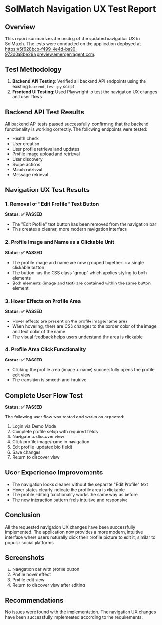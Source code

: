 # SolMatch Navigation UX Test Report

## Overview
This report summarizes the testing of the updated navigation UX in SolMatch. The tests were conducted on the application deployed at https://5f628bdb-f499-4e4d-ba90-973d0a8be29a.preview.emergentagent.com.

## Test Methodology
1. **Backend API Testing**: Verified all backend API endpoints using the existing `backend_test.py` script
2. **Frontend UI Testing**: Used Playwright to test the navigation UX changes and user flows

## Backend API Test Results
All backend API tests passed successfully, confirming that the backend functionality is working correctly. The following endpoints were tested:

- Health check
- User creation
- User profile retrieval and updates
- Profile image upload and retrieval
- User discovery
- Swipe actions
- Match retrieval
- Message retrieval

## Navigation UX Test Results

### 1. Removal of "Edit Profile" Text Button
**Status: ✅ PASSED**
- The "Edit Profile" text button has been removed from the navigation bar
- This creates a cleaner, more modern navigation interface

### 2. Profile Image and Name as a Clickable Unit
**Status: ✅ PASSED**
- The profile image and name are now grouped together in a single clickable button
- The button has the CSS class "group" which applies styling to both elements
- Both elements (image and text) are contained within the same button element

### 3. Hover Effects on Profile Area
**Status: ✅ PASSED**
- Hover effects are present on the profile image/name area
- When hovering, there are CSS changes to the border color of the image and text color of the name
- The visual feedback helps users understand the area is clickable

### 4. Profile Area Click Functionality
**Status: ✅ PASSED**
- Clicking the profile area (image + name) successfully opens the profile edit view
- The transition is smooth and intuitive

## Complete User Flow Test
**Status: ✅ PASSED**

The following user flow was tested and works as expected:
1. Login via Demo Mode
2. Complete profile setup with required fields
3. Navigate to discover view
4. Click profile image/name in navigation
5. Edit profile (updated bio field)
6. Save changes
7. Return to discover view

## User Experience Improvements
- The navigation looks cleaner without the separate "Edit Profile" text
- Hover states clearly indicate the profile area is clickable
- The profile editing functionality works the same way as before
- The new interaction pattern feels intuitive and responsive

## Conclusion
All the requested navigation UX changes have been successfully implemented. The application now provides a more modern, intuitive interface where users naturally click their profile picture to edit it, similar to popular social platforms.

## Screenshots
1. Navigation bar with profile button
2. Profile hover effect
3. Profile edit view
4. Return to discover view after editing

## Recommendations
No issues were found with the implementation. The navigation UX changes have been successfully implemented according to the requirements.

